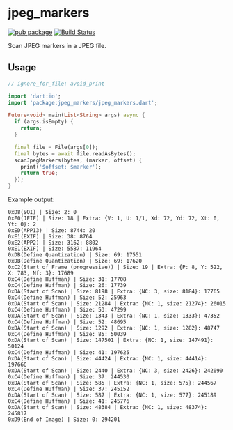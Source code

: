 # jpeg_markers

[![pub package](https://img.shields.io/pub/v/jpeg_markers.svg)](https://pub.dev/packages/jpeg_markers)
[![Build Status](https://github.com/mgenware/jpeg_markers/workflows/Dart/badge.svg)](https://github.com/mgenware/jpeg_markers/actions)

Scan JPEG markers in a JPEG file.

## Usage

```dart
// ignore_for_file: avoid_print

import 'dart:io';
import 'package:jpeg_markers/jpeg_markers.dart';

Future<void> main(List<String> args) async {
  if (args.isEmpty) {
    return;
  }

  final file = File(args[0]);
  final bytes = await file.readAsBytes();
  scanJpegMarkers(bytes, (marker, offset) {
    print('$offset: $marker');
    return true;
  });
}
```

Example output:

```
0xD8(SOI) | Size: 2: 0
0xE0(JFIF) | Size: 18 | Extra: {V: 1, U: 1/1, Xd: 72, Yd: 72, Xt: 0, Yt: 0}: 2
0xED(APP13) | Size: 8744: 20
0xE1(EXIF) | Size: 38: 8764
0xE2(APP2) | Size: 3162: 8802
0xE1(EXIF) | Size: 5587: 11964
0xDB(Define Quantization) | Size: 69: 17551
0xDB(Define Quantization) | Size: 69: 17620
0xC2(Start of Frame (progressive)) | Size: 19 | Extra: {P: 8, Y: 522, X: 783, Nf: 3}: 17689
0xC4(Define Huffman) | Size: 31: 17708
0xC4(Define Huffman) | Size: 26: 17739
0xDA(Start of Scan) | Size: 8198 | Extra: {NC: 3, size: 8184}: 17765
0xC4(Define Huffman) | Size: 52: 25963
0xDA(Start of Scan) | Size: 21284 | Extra: {NC: 1, size: 21274}: 26015
0xC4(Define Huffman) | Size: 53: 47299
0xDA(Start of Scan) | Size: 1343 | Extra: {NC: 1, size: 1333}: 47352
0xC4(Define Huffman) | Size: 52: 48695
0xDA(Start of Scan) | Size: 1292 | Extra: {NC: 1, size: 1282}: 48747
0xC4(Define Huffman) | Size: 85: 50039
0xDA(Start of Scan) | Size: 147501 | Extra: {NC: 1, size: 147491}: 50124
0xC4(Define Huffman) | Size: 41: 197625
0xDA(Start of Scan) | Size: 44424 | Extra: {NC: 1, size: 44414}: 197666
0xDA(Start of Scan) | Size: 2440 | Extra: {NC: 3, size: 2426}: 242090
0xC4(Define Huffman) | Size: 37: 244530
0xDA(Start of Scan) | Size: 585 | Extra: {NC: 1, size: 575}: 244567
0xC4(Define Huffman) | Size: 37: 245152
0xDA(Start of Scan) | Size: 587 | Extra: {NC: 1, size: 577}: 245189
0xC4(Define Huffman) | Size: 41: 245776
0xDA(Start of Scan) | Size: 48384 | Extra: {NC: 1, size: 48374}: 245817
0xD9(End of Image) | Size: 0: 294201
```
